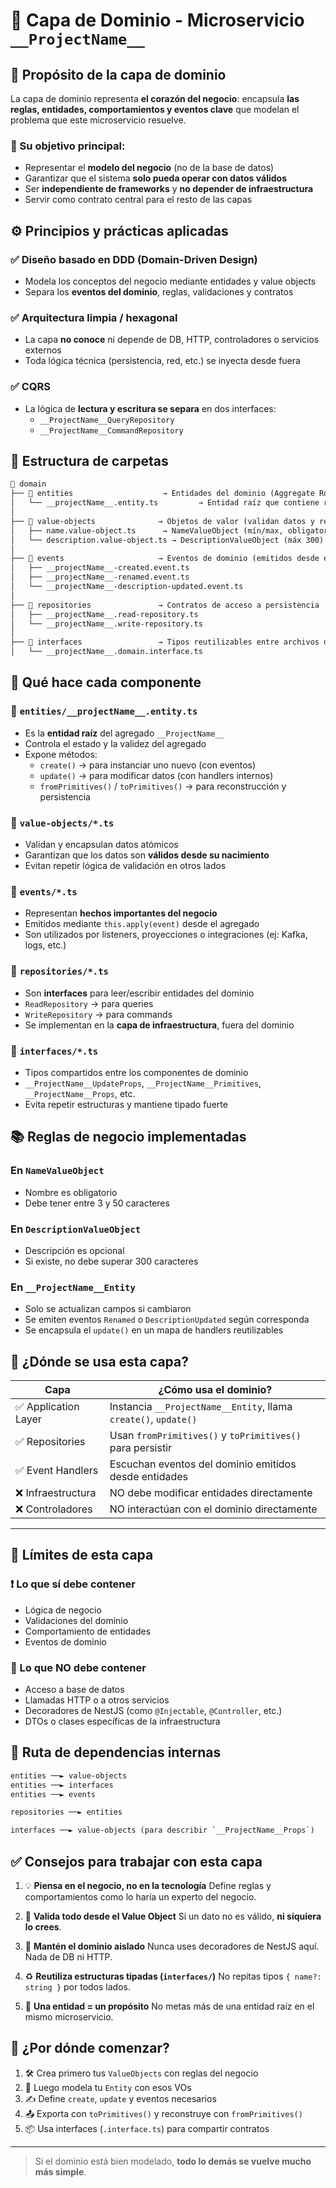 # 🧠 Capa de Dominio - Microservicio `__ProjectName__`

## 📌 Propósito de la capa de dominio

La capa de dominio representa **el corazón del negocio**: encapsula **las reglas, entidades, comportamientos y eventos clave** que modelan el problema que este microservicio resuelve.

### 🎯 Su objetivo principal:
- Representar el **modelo del negocio** (no de la base de datos)
- Garantizar que el sistema **solo pueda operar con datos válidos**
- Ser **independiente de frameworks** y **no depender de infraestructura**
- Servir como contrato central para el resto de las capas

## ⚙️ Principios y prácticas aplicadas

### ✅ Diseño basado en DDD (Domain-Driven Design)
- Modela los conceptos del negocio mediante entidades y value objects
- Separa los **eventos del dominio**, reglas, validaciones y contratos

### ✅ Arquitectura limpia / hexagonal
- La capa **no conoce** ni depende de DB, HTTP, controladores o servicios externos
- Toda lógica técnica (persistencia, red, etc.) se inyecta desde fuera

### ✅ CQRS
- La lógica de **lectura y escritura se separa** en dos interfaces:
  - `__ProjectName__QueryRepository`
  - `__ProjectName__CommandRepository`

## 🧱 Estructura de carpetas

```txt
📁 domain
├── 📁 entities                    → Entidades del dominio (Aggregate Roots)
│   └── __projectName__.entity.ts         → Entidad raíz que contiene reglas, estado y eventos
│
├── 📁 value-objects              → Objetos de valor (validan datos y reglas simples)
│   ├── name.value-object.ts      → NameValueObject (mín/max, obligatorio)
│   └── description.value-object.ts → DescriptionValueObject (máx 300)
│
├── 📁 events                     → Eventos de dominio (emitidos desde entidades)
│   ├── __projectName__-created.event.ts
│   ├── __projectName__-renamed.event.ts
│   └── __projectName__-description-updated.event.ts
│
├── 📁 repositories               → Contratos de acceso a persistencia
│   ├── __projectName__.read-repository.ts
│   └── __projectName__.write-repository.ts
│
├── 📁 interfaces                 → Tipos reutilizables entre archivos del dominio
│   └── __projectName__.domain.interface.ts
```

## 🧠 Qué hace cada componente

### 🔹 `entities/__projectName__.entity.ts`
- Es la **entidad raíz** del agregado `__ProjectName__`
- Controla el estado y la validez del agregado
- Expone métodos:
  - `create()` → para instanciar uno nuevo (con eventos)
  - `update()` → para modificar datos (con handlers internos)
  - `fromPrimitives()` / `toPrimitives()` → para reconstrucción y persistencia

### 🔹 `value-objects/*.ts`
- Validan y encapsulan datos atómicos
- Garantizan que los datos son **válidos desde su nacimiento**
- Evitan repetir lógica de validación en otros lados

### 🔹 `events/*.ts`
- Representan **hechos importantes del negocio**
- Emitidos mediante `this.apply(event)` desde el agregado
- Son utilizados por listeners, proyecciones o integraciones (ej: Kafka, logs, etc.)

### 🔹 `repositories/*.ts`
- Son **interfaces** para leer/escribir entidades del dominio
- `ReadRepository` → para queries
- `WriteRepository` → para commands
- Se implementan en la **capa de infraestructura**, fuera del dominio

### 🔹 `interfaces/*.ts`
- Tipos compartidos entre los componentes de dominio
- `__ProjectName__UpdateProps`, `__ProjectName__Primitives`, `__ProjectName__Props`, etc.
- Evita repetir estructuras y mantiene tipado fuerte

## 📚 Reglas de negocio implementadas

### En `NameValueObject`
- Nombre es obligatorio
- Debe tener entre 3 y 50 caracteres

### En `DescriptionValueObject`
- Descripción es opcional
- Si existe, no debe superar 300 caracteres

### En `__ProjectName__Entity`
- Solo se actualizan campos si cambiaron
- Se emiten eventos `Renamed` o `DescriptionUpdated` según corresponda
- Se encapsula el `update()` en un mapa de handlers reutilizables

## 🧭 ¿Dónde se usa esta capa?

| Capa                | ¿Cómo usa el dominio?                                     |
| ------------------- | --------------------------------------------------------- |
| ✅ Application Layer | Instancia `__ProjectName__Entity`, llama `create()`, `update()`   |
| ✅ Repositories      | Usan `fromPrimitives()` y `toPrimitives()` para persistir |
| ✅ Event Handlers    | Escuchan eventos del dominio emitidos desde entidades     |
| ❌ Infraestructura   | NO debe modificar entidades directamente                  |
| ❌ Controladores     | NO interactúan con el dominio directamente                |

---

## 🔐 Límites de esta capa

### ❗ Lo que **sí** debe contener
- Lógica de negocio
- Validaciones del dominio
- Comportamiento de entidades
- Eventos de dominio

### 🚫 Lo que **NO** debe contener
- Acceso a base de datos
- Llamadas HTTP o a otros servicios
- Decoradores de NestJS (como `@Injectable`, `@Controller`, etc.)
- DTOs o clases específicas de la infraestructura

## 🧩 Ruta de dependencias internas

```txt
entities ──► value-objects
entities ──► interfaces
entities ──► events

repositories ──► entities

interfaces ──► value-objects (para describir `__ProjectName__Props`)
```


## ✅ Consejos para trabajar con esta capa

1. 💡 **Piensa en el negocio, no en la tecnología**
   Define reglas y comportamientos como lo haría un experto del negocio.

2. 🧪 **Valida todo desde el Value Object**
   Si un dato no es válido, **ni siquiera lo crees**.

3. 🧱 **Mantén el dominio aislado**
   Nunca uses decoradores de NestJS aquí. Nada de DB ni HTTP.

4. ♻️ **Reutiliza estructuras tipadas (`interfaces/`)**
   No repitas tipos `{ name?: string }` por todos lados.

5. 🧼 **Una entidad = un propósito**
   No metas más de una entidad raíz en el mismo microservicio.

## 🚀 ¿Por dónde comenzar?

1. 🛠️ Crea primero tus `ValueObjects` con reglas del negocio
2. 🎯 Luego modela tu `Entity` con esos VOs
3. ✍️ Define `create`, `update` y eventos necesarios
4. 📤 Exporta con `toPrimitives()` y reconstruye con `fromPrimitives()`
5. 📦 Usa interfaces (`.interface.ts`) para compartir contratos

---

> Si el dominio está bien modelado, **todo lo demás se vuelve mucho más simple**.

